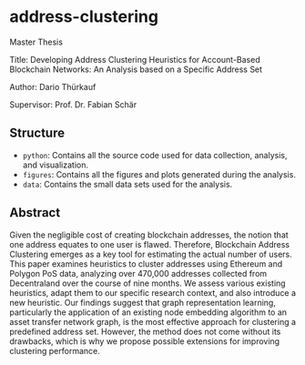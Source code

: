 # address-clustering
Master Thesis

Title: Developing Address Clustering Heuristics for Account-Based Blockchain Networks: An Analysis based on a Specific Address Set

Author: Dario Thürkauf

Supervisor: Prof. Dr. Fabian Schär

## Structure
- `python`: Contains all the source code used for data collection, analysis, and visualization.
- `figures`: Contains all the figures and plots generated during the analysis.
- `data`: Contains the small data sets used for the analysis.

## Abstract
Given the negligible cost of creating blockchain addresses, the notion that one address equates to one user is flawed. Therefore, Blockchain Address Clustering emerges as a key tool for estimating the actual number of users. This paper examines heuristics to cluster addresses using Ethereum and Polygon PoS data, analyzing over 470,000 addresses collected from Decentraland over the course of nine months. We assess various existing heuristics, adapt them to our specific research context, and also introduce a new heuristic. Our findings suggest that graph representation learning, particularly the application of an existing node embedding algorithm to an asset transfer network graph, is the most effective approach for clustering a predefined address set. However, the method does not come without its drawbacks, which is why we propose possible extensions for improving clustering performance.
